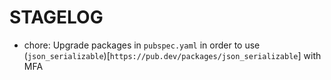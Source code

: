 # STAGELOG

- chore: Upgrade packages in `pubspec.yaml` in order to use (`json_serializable`)[`https://pub.dev/packages/json_serializable`] with MFA
